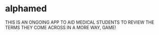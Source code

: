 # alphamed


THIS IS AN ONGOING APP TO AID MEDICAL STUDENTS TO REVIEW THE TERMS THEY COME ACROSS IN A MORE WAY, GAME!
